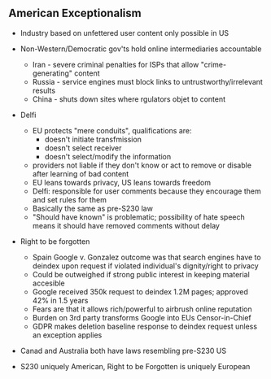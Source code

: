 ## American Exceptionalism

- Industry based on unfettered user content only possible in US
- Non-Western/Democratic gov'ts hold online intermediaries accountable
    - Iran - severe criminal penalties for ISPs that allow "crime-generating" content
    - Russia - service engines must block links to untrustworthy/irrelevant results
    - China - shuts down sites where rgulators objet to content

- Delfi
    - EU protects "mere conduits", qualifications are:
        - doesn't initiate transfmission
        - doesn't select receiver
        - doesn't select/modify the information
    - providers not liable if they don't know or act to remove or disable after learning of bad content
    - EU leans towards privacy, US leans towards freedom
    - Delfi: responsible for user comments because they encourage them and set rules for them
    - Basically the same as pre-S230 law
    - "Should have known" is problematic; possibility of hate speech means it should have removed comments without delay

- Right to be forgotten
    - Spain Google v. Gonzalez outcome was that search engines have to deindex upon request if violated individual's dignity/right to privacy
    - Could be outweighed if strong public interest in keeping material accesible
    - Google received 350k request to deindex 1.2M pages; approved 42% in 1.5 years
    - Fears are that it allows rich/powerful to airbrush online reputation
    - Burden on 3rd party transforms Google into EUs Censor-in-Chief
    - GDPR makes deletion baseline response to deindex request unless an exception applies

- Canad and Australia both have laws resembling pre-S230 US
- S230 uniquely American, Right to be Forgotten is uniquely European
